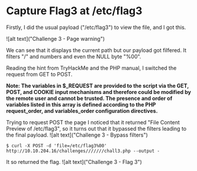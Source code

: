 # Capture Flag3 at /etc/flag3

Firstly, I did the usual payload ("/etc/flag3") to view the file, and I got this.

![alt text]("Challenge 3 - Page warning")

We can see that it displays the current path but our payload got filfered. It filters "/" and numbers and even the NULL byte "%00".

Reading the hint from TryHackMe and the PHP manual, I switched the request from GET to POST.

**Note:
The variables in $_REQUEST are provided to the script via the GET, POST, and COOKIE input mechanisms and therefore could be modified by the remote user and cannot be trusted. The presence and order of variables listed in this array is defined according to the PHP request_order, and variables_order configuration directives.**

Trying to request POST the page I noticed that it returned "File Content Preview of /etc/flag3", so it turns out that it bypassed the filters leading to the final payload.
![alt text]("Challenge 3 - Bypass filters")
```
$ curl -X POST -d 'file=/etc/flag3%00' http://10.10.204.16/challenges///////chall3.php --output -
```

It so returned the flag.
![alt text]("Challenge 3 - Flag 3")

